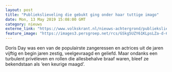 ```yaml
---
layout: post
title: "Publiekslieveling die gebukt ging onder haar tuttige imago"
date: Mon, 13 May 2019 15:08:00 GMT
category: nieuws
externe_link: "https://www.volkskrant.nl/nieuws-achtergrond/publiekslieveling-die-gebukt-ging-onder-haar-tuttige-imago~bb211413/"
feature_image: "https://images3.persgroep.net/rcs/GSkg5UZY61KLpsLZa-d-6yPDqzc/diocontent/148237666/_crop/0/1093/3707/3707/_fill/320/320?appId=93a17a8fd81db0de025c8abd1cca1279&quality=0.85"
---
```


Doris Day was een van de populairste zangeressen en actrices uit de jaren vijftig en begin jaren zestig, veelgevraagd en geliefd. Maar ondanks een turbulent privéleven en rollen die allesbehalve braaf waren, bleef ze bekendstaan als ‘een keurige maagd’.
